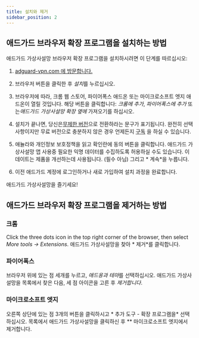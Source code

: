 ```yaml
---
title: 설치와 제거
sidebar_position: 2
---
```


## 애드가드 브라우저 확장 프로그램을 설치하는 방법

애드가드 가상사설망 브라우저 확장 프로그램을 설치하시려면 이 단계를 따르십시오:

1. [adguard-vpn.com 에 방문합니다.](https://adguard-vpn.com/browser-extension/overview.html)

2. 브라우저 버튼을 클릭한 후 *설치*를 누르십시오.

3. 브라우저에 따라, 크롬 웹 스토어, 파이어폭스 애드온 또는 마이크로소프트 엣지 애드온이 열릴 것입니다. 해당 버튼을 클릭합니다: *크롬에 추가*, *파이어폭스에 추가* 또는*애드가드 가상사설망 확장 옆에* 가져오기를 하십시오.

4. 설치가 끝나면, 당신은[무제한 버전](https://adguard-vpn.com/thankyou.html)으로 전환하라는 문구가 표기됩니다. 완전히 선택 사항이지만 무료 버전으로 충분하지 않은 경우 언제든지 [구독](/general/subscription.md) 을 하실 수 있습니다.

4. 애뉼라와 개인정보 보호정책을 읽고 확인란에 동의 버튼을 클릭합니다. 애드가드 가상사설망 앱 사용중 필요한 익명 데이터를 수집하도록 허용하실 수도 있습니다. 이 데이트는 제품을 개선하는데 사용됩니다. (필수 아님) 그리고 * 계속*을 누릅니다.

5. 이전 애드가드 계정에 로그인하거나 새로 가입하여 설치 과정을 완료합니다.

애드가드 가상사설망을 즐기세요!

## 애드가드 브라우저 확장 프로그램을 제거하는 방법

### 크롬

Click the three dots icon in the top right corner of the browser, then select *More tools → Extensions*. 애드가드 가상사설망을 찾아 * 제거*를 클릭합니다.

### 파이어폭스

브라우저 위에 있는 점 세개를 누르고, *애드옹과 테마*를 선택하십시오. 애드가드 가상사설망을 목록에서 찾은 다음, 세 점 아이콘을 고른 후 *제거합니다*.

### 마이크로소프트 엣지

오른쪽 상단에 있는 점 3개의 버튼을 클릭하시고 * 추가 도구 - 확장 프로그램을* 선택하십시오. 목록에서 애드가드 가상사설망을 클릭하신 후 ** 마이크로소프트 엣지에서 제거합니다.